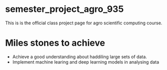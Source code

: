 # semester_project_agro_935

This is is the official class project page for agro scientific computing course.

# Miles stones to achieve

- Achieve a good understanding about haddiling large sets of data.
- Implement machine learing and deep learning models in analysing data

